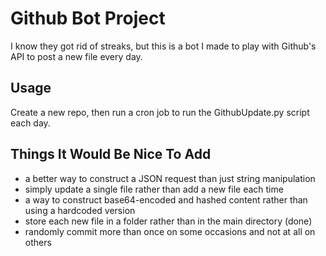 # Github Bot Project

I know they got rid of streaks, but this is a bot I made to play with Github's API to post a new file every day.

## Usage
Create a new repo, then run a cron job to run the GithubUpdate.py script each day.

## Things It Would Be Nice To Add

* a better way to construct a JSON request than just string manipulation
* simply update a single file rather than add a new file each time
* a way to construct base64-encoded and hashed content rather than using a hardcoded version
* store each new file in a folder rather than in the main directory (done)
* randomly commit more than once on some occasions and not at all on others
